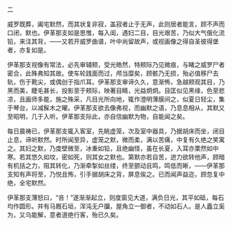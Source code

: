 二

  

威罗既葬，阖宅默然，而其状复非寂，盖寂者止于无声，此则居者能言，顾不声而口闭，默也。伊革那支如是思惟，每入闺，遇妇二目，目光艰苦，乃似大气俄化流铅，来注其背，——又若开威罗曲谱，叶中尚留故声，或视画像之得自圣彼得堡者，亦复如是。

伊革那支视像有常法，必先审辅颊，受光皓然，特颊际乃见微痕，与睹之威罗尸者密合，此殊弗知其故。使车轮践面而过，颅当糜矣，顾骸乃无损，殆必值移尸去轨，伤于靴尖，或偶创于指爪耳。伊革那支审谛久久，意渐怖，急越颊观其目，乃黑而美，睫毛甚长，投影至于颊际，映著目睛，光益炯炯。目匡似见黑缘，色至悲凉，且画师多能，施之殊采，凡目光所向地，辄作澄明薄膜间之，似夏日轻尘，集于琴台，以减髹木之曜。伊革那支欲去像弗视，而幽默之语，乃息息相从，其默又至昭明，几于入听。伊革那支际此，亦自信幽默为物，自能闻之矣。

每日晨祷已，伊革那支辄入客室，先眺虚笼，次及室中器具，乃据胡床而坐，闭目止息，谛听默然。时所闻至异，虚笼之默，微而柔，满以苦痛，中复有久绝之笑寓之。其妇之默，乃度壁微至，冰重如铅，且绝幽怪，虽在长夏，入耳亦栗然如中寒。若其悠久如坟，密如死，则其女之默也。第默亦若自苦，迸力欲转他声，顾暗有机括之力，阻其转化，乃渐牵掣如丝缕，终至颤动且鸣，鸣低而晰，——伊革那支知有声将至，乃悦且怖，引手据胡床之背，屏息俟之。已而闻声益迩，顾忽复中绝，全宅默然。

伊革那支薄怒曰，“咅！”遂渐渐起立，则度窗见大道，满负日光，其平如砥，每石均作圆形。并有马厩石垣，浑沌无户牖，屋角立一御者，不动如石人。是人矗立奚为，又乌能解，意者道绝行客，殆已久矣。